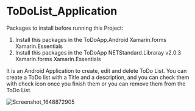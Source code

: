 # ToDoList_Application
Packages to install before running this Project:
  1. Install this packages in the ToDoApp.Android
      Xamarin.forms
      Xamarin.Essentials
  2. Install this packages in the ToDoApp
      NETStandard.Libraray v2.0.3
      Xamarin.forms
      Xamarin.Essentials

It is an Android Application to create, edit and delete ToDo List.
You can create a ToDo list with a Title and a description, and you can check them with check icon once you finish them or you can remove them from the ToDo List.


![Screenshot_1648872905](https://user-images.githubusercontent.com/68063138/161365847-53732870-857f-40b1-89c4-5d5b0eee17e2.png)
